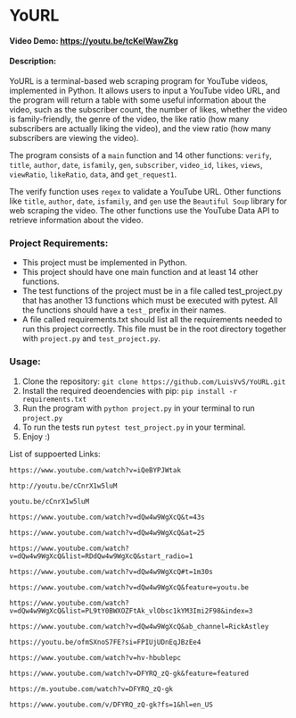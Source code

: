 # YoURL
  #### Video Demo:  https://youtu.be/tcKelWawZkg
  #### Description: 
  YoURL is a terminal-based web scraping program for YouTube videos, implemented in Python. It allows users to input a YouTube video URL, and the program will return a table with some useful information about the video, such as the subscriber count, the number of likes, whether the video is family-friendly, the genre of the video, the like ratio (how many subscribers are actually liking the video), and the view ratio (how many subscribers are viewing the video).

The program consists of a `main` function and 14 other functions: `verify`, `title`, `author`, `date`, `isfamily`, `gen`, `subscriber`, `video_id`, `likes`, `views`, `viewRatio`, `likeRatio`, `data`, and `get_request1`.

The verify function uses `regex` to validate a YouTube URL. Other functions like `title`, `author`, `date`, `isfamily`, and `gen` use the `Beautiful Soup` library for web scraping the video. The other functions use the YouTube Data API to retrieve information about the video.

### **Project Requirements:**
- This project must be implemented in Python.
- This project should have one main function and at least 14 other functions.
- The test functions of the project must be in a file called test_project.py that has another 13 functions which must be executed with pytest. All the functions should have a `test_` prefix in their names.
- A file called requirements.txt should list all the requirements needed to run this project correctly. This file must be in the root directory together with `project.py` and `test_project.py`.

### **Usage:**
1. Clone the repository: `git clone https://github.com/LuisVvS/YoURL.git`
2. Install the required deoendencies with pip: `pip install -r requirements.txt`
3. Run the program with `python project.py` in your terminal to run `project.py`
4. To run the tests run `pytest test_project.py` in your terminal.
5. Enjoy :)

  
  List of suppoerted Links: 
  
  `https://www.youtube.com/watch?v=iQeBYPJWtak`
  
  `http://youtu.be/cCnrX1w5luM`
   
  `youtu.be/cCnrX1w5luM`
  
  `https://www.youtube.com/watch?v=dQw4w9WgXcQ&t=43s`
  
  `https://www.youtube.com/watch?v=dQw4w9WgXcQ&at=25`
  
  `https://www.youtube.com/watch?v=dQw4w9WgXcQ&list=RDdQw4w9WgXcQ&start_radio=1`
  
  `https://www.youtube.com/watch?v=dQw4w9WgXcQ#t=1m30s`
  
  `https://www.youtube.com/watch?v=dQw4w9WgXcQ&feature=youtu.be`
  
  `https://www.youtube.com/watch?v=dQw4w9WgXcQ&list=PL9tY0BWXOZFtAk_vlObsc1kYM3Imi2F98&index=3`
  
  `https://www.youtube.com/watch?v=dQw4w9WgXcQ&ab_channel=RickAstley`
  
  `https://youtu.be/ofmSXnoS7FE?si=FPIUjUDnEqJBzEe4`
  
  `https://www.youtube.com/watch?v=hv-hbublepc`
  
  `https://www.youtube.com/watch?v=DFYRQ_zQ-gk&feature=featured`
  
  `https://m.youtube.com/watch?v=DFYRQ_zQ-gk`
  
  `https://www.youtube.com/v/DFYRQ_zQ-gk?fs=1&hl=en_US`
